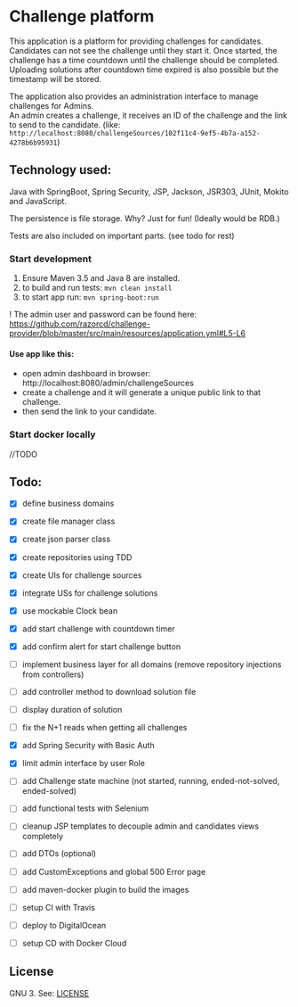 # Challenge platform

This application is a platform for providing challenges for candidates. 
Candidates can not see the challenge until they start it.
Once started, the challenge has a time countdown until the challenge should be completed. Uploading solutions after countdown time expired is also possible but the timestamp will be stored.

The application also provides an administration interface to manage challenges for Admins.   
An admin creates a challenge, it receives an ID of the challenge and the link to send to the candidate. (like: `http://localhost:8080/challengeSources/102f11c4-9ef5-4b7a-a152-4278b6b95931`)


## Technology used:

Java with SpringBoot, Spring Security, JSP, Jackson, JSR303, JUnit, Mokito and JavaScript. 

The persistence is file storage. Why? Just for fun! (Ideally would be RDB.)

Tests are also included on important parts. (see todo for rest)

### Start development

1. Ensure Maven 3.5 and Java 8 are installed.
2. to build and run tests: `mvn clean install`
3. to start app run: `mvn spring-boot:run`

! The admin user and password can be found here:
https://github.com/razorcd/challenge-provider/blob/master/src/main/resources/application.yml#L5-L6

#### Use app like this:
 - open admin dashboard in browser: http://localhost:8080/admin/challengeSources
 - create a challenge and it will generate a unique public link to that challenge. 
 - then send the link to your candidate.

### Start docker locally

//TODO


## Todo:

- [x] define business domains
- [x] create file manager class
- [x] create json parser class
- [x] create repositories using TDD
- [x] create UIs for challenge sources
- [x] integrate USs for challenge solutions
- [x] use mockable Clock bean 
- [x] add start challenge with countdown timer
- [x] add confirm alert for start challenge button
- [ ] implement business layer for all domains (remove repository injections from controllers)
- [ ] add controller method to download solution file
- [ ] display duration of solution 
- [ ] fix the N+1 reads when getting all challenges 
- [x] add Spring Security with Basic Auth
- [x] limit admin interface by user Role
- [ ] add Challenge state machine (not started, running, ended-not-solved, ended-solved)
- [ ] add functional tests with Selenium
- [ ] cleanup JSP templates to decouple admin and candidates views completely
- [ ] add DTOs (optional)
- [ ] add CustomExceptions and global 500 Error page
- [ ] add maven-docker plugin to build the images
- [ ] setup CI with Travis
- [ ] deploy to DigitalOcean
- [ ] setup CD with Docker Cloud


## License

GNU 3. See: [LICENSE](https://github.com/razorcd/challenge-provider/blob/master/LICENSE)
